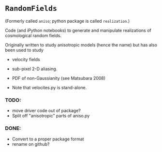 # `RandomFields`

(Formerly called `aniso`; python package is called `realization`.)

Code (and iPython notebooks) to generate and manipulate realizations of cosmological random fields.

Originally written to study anisotropic models (hence the name) but has also been used to study 
 * velocity fields
 * sub-pixel 2-D aliasing.
 * PDF of non-Gaussianity (see Matsubara 2008)

* Note that velocites.py is stand-alone.

### TODO:
* move driver code out of package?
* Split off "anisotropic" parts of aniso.py

### DONE:
* Convert to a proper package format
* rename on github?


